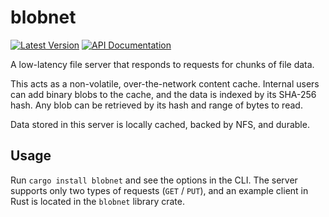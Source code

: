 # blobnet

[![Latest Version](https://img.shields.io/crates/v/blobnet.svg)](https://crates.io/crates/blobnet)
[![API Documentation](https://docs.rs/blobnet/badge.svg)](https://docs.rs/blobnet)

A low-latency file server that responds to requests for chunks of file data.

This acts as a non-volatile, over-the-network content cache. Internal users can
add binary blobs to the cache, and the data is indexed by its SHA-256 hash. Any
blob can be retrieved by its hash and range of bytes to read.

Data stored in this server is locally cached, backed by NFS, and durable.

## Usage

Run `cargo install blobnet` and see the options in the CLI. The server supports
only two types of requests (`GET` / `PUT`), and an example client in Rust is
located in the `blobnet` library crate.

